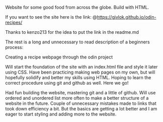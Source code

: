 Website for some good food from across the globe. Build with HTML.

If you want to see the site here is the link: @https://gjvlok.github.io/odin-recipes/

Thanks to kenzo213 for the idea to put the link in the readme.md



The rest is a long and unnecessary to read description of a beginners process:

Creating a recipe webpage through the odin project

Will start the foundation of the site with an index.html file
and style it later using CSS. Have been practicing making web
pages on my own, but will hopefully solidify and better my skills
using HTML. Hoping to learn the correct procedure using git
and github as well. Here we go!

Had fun building the website, mastering git and a little of github.
Will use ordered and unordered list more often to make a better structure
of a website in the future. Couple of unnecessary mistakes made to links
that took down efficiency a bit. But the basics are getting a lot better and
I am eager to start styling and adding more to the website.